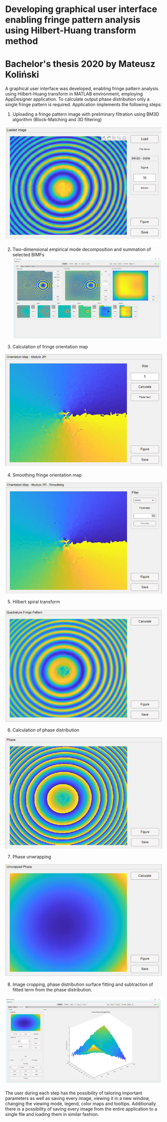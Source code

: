 # Developing graphical user interface enabling fringe pattern analysis using Hilbert-Huang transform method

# Bachelor's thesis 2020 by Mateusz Koliński

A graphical user interface was developed, enabling fringe pattern analysis using Hilbert-Huang transform in MATLAB environment, employing AppDesigner application. To calculate output phase distribution only a single fringe pattern is required. Application implements the following steps:

1. Uploading a fringe pattern image with preliminary filtration using BM3D algorithm (Block-Matching and 3D filtering)

![Uploaded fringe pattern](/Assets/1Upload.png)

2. Two-dimensional empirical mode decomposition and summation of selected BIMFs
![2DEMD](/Assets/2EMD.png)

3. Calculation of fringe orientation map

![Orientation Map](/Assets/3Orient.png)

4. Smoothing fringe orientation map

![Smoothing](/Assets/4Smooth.png)

5. Hilbert spiral transform

![Hilbert](/Assets/5Hilbert.png)

6. Calculation of phase distribution

![Phase](/Assets/6Phase.png)

7. Phase unwrapping

![Unwrapping](/Assets/7Unwrapping.png)

8. Image cropping, phase distribution surface fitting and subtraction of fitted term from the phase distribution.

![Fitting](/Assets/8Fit.png)


The user during each step has the possibility of tailoring important parameters as well as saving every image, viewing it in a new window, changing the viewing mode, legend, color maps and tooltips. Additionally there is a possibility of saving every image from the entire application to a single file and loading them in similar fashion.
